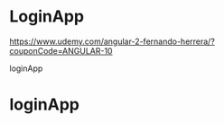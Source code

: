 # LoginApp


https://www.udemy.com/angular-2-fernando-herrera/?couponCode=ANGULAR-10


 loginApp
# loginApp
